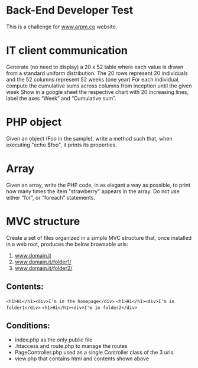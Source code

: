 # Back-End Developer Test

This is a challenge for www.arpm.co website.

# IT client communication

Generate (no need to display) a 20 x 52 table where each value is drawn from a standard uniform
distribution.
The 20 rows represent 20 individuals and the 52 columns represent 52 weeks (one year)
For each individual, compute the cumulative sums across columns from inception until the given
week
Show in a google sheet the respective chart with 20 increasing lines, label the axes “Week” and
“Cumulative sum”.

# PHP object

Given an object (Foo in the sample), write a method such that, when executing "echo $foo", it
prints its properties.

# Array

Given an array, write the PHP code, in as elegant a way as possible, to print how many times the
item "strawberry" appears in the array.
Do not use either “for”, or “foreach” statements.

# MVC structure

Create a set of files organized in a simple MVC structure that, once installed in a web root,
produces the below browsable urls:

1. www.domain.it
2. www.domain.it/folder1/
3. www.domain.it/folder2/

## Contents:

`<h1>Hi</h1><div>I'm in the homepage</div>`
`<h1>Hi</h1><div>I'm in folder1</div>`
`<h1>Hi</h1><div>I'm in folder2</div>`

## Conditions:

- index.php as the only public file
- .htaccess and route.php to manage the routes
- PageController.php used as a single Controller class of the 3 urls.
- view.php that contains html and contents shown above

